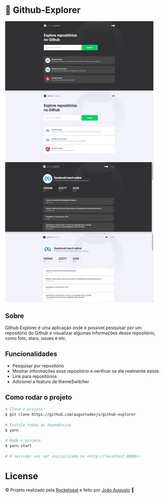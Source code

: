 # :rocket: Github-Explorer

<p align="left">
   <img src="/github/photo-1.png" width="480"/>
   <img src="/github/photo-2.png" width="480"/>
   <img src="/github/photo-3.png" width="480"/>
   <img src="/github/photo-4.png" width="480"/>
</p>

## Sobre

Github Explorer é uma aplicação onde é possível pesquisar por um repositório do Github e visualizar algumas informações desse repositório, como foto, stars, issues e etc.

## Funcionalidades

- Pesquisar por repositório
- Mostrar informações esse repositório e verificar se ele realmente existe.
- Link para repositórios
- Adicionei a feature de themeSwitcher

## Como rodar o projeto
```bash
# Clone o projeto
$ git clone https://github.com/augustodevjs/github-explorer

# Instale todas as depedências
$ yarn

# Rode o projeto
$ yarn start

# O servidor vai ser inicializado no <http://localhost:8080/>
```

# License
© Projeto realizado pela [Rocketseat](https://www.linkedin.com/school/rocketseat/) e feito por [João Augusto](https://www.linkedin.com/in/joaoaugustodevjs/) 🤝
